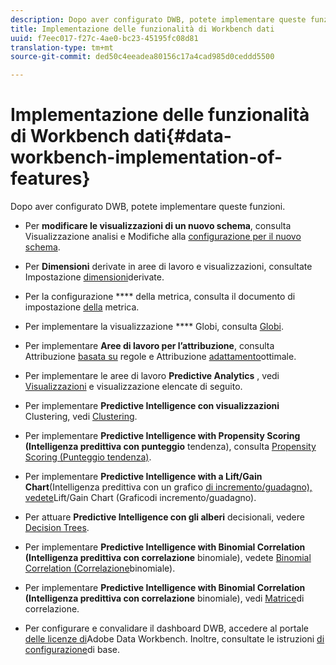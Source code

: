 ```yaml
---
description: Dopo aver configurato DWB, potete implementare queste funzioni.
title: Implementazione delle funzionalità di Workbench dati
uuid: f7eec017-f27c-4ae0-bc23-45195fc08d81
translation-type: tm+mt
source-git-commit: ded50c4eeadea80156c17a4cad985d0ceddd5500

---
```



# Implementazione delle funzionalità di Workbench dati{#data-workbench-implementation-of-features}

Dopo aver configurato DWB, potete implementare queste funzioni.

* Per **modificare le visualizzazioni di un nuovo schema**, consulta Visualizzazione [](https://docs.adobe.com/content/help/en/data-workbench/using/client/analysis-visualizations/c-analysis-vis.html) analisi e Modifiche alla [configurazione per il nuovo schema](../../../home/dwb-implement-overview/dwb-implement-deliver/dwb-implement-config-new-schema.md#concept-9aced98e988b48ebbf9e6607c182d0de).

* Per **Dimensioni** derivate in aree di lavoro e visualizzazioni, consultate Impostazione [dimensioni](../../../home/dwb-implement-overview/dwb-implement-deliver/dwb-implement-derived-dims.md#concept-19a5c554ac3e4bc9b86b9aaca5f8cad6)derivate.

* Per la configurazione **** della metrica, consulta il documento di impostazione [della](../../../home/dwb-implement-overview/dwb-implement-configure/dwb-implement-metric-setup.md#concept-f568a931db5b4b62b7b1e7827c7f7bf6) metrica.

* Per implementare la visualizzazione **** Globi, consulta [Globi](https://docs.adobe.com/content/help/en/data-workbench/using/client/analysis-visualizations/globes/c-globes.html).

* Per implementare **Aree di lavoro per l’attribuzione**, consulta Attribuzione [basata su](https://docs.adobe.com/help/en/data-workbench/using/client/attribution-reports/c-rules-attrib.html) regole e Attribuzione [adattamento](https://docs.adobe.com/help/en/data-workbench/using/client/attribution-reports/c-attrib-algorithmic.html)ottimale.

* Per implementare le aree di lavoro **Predictive Analytics** , vedi [Visualizzazioni](https://docs.adobe.com/content/help/en/data-workbench/using/client/visualizations/c-vis.html) e visualizzazione elencate di seguito.

* Per implementare **Predictive Intelligence con visualizzazioni** Clustering, vedi [Clustering](https://docs.adobe.com/help/en/data-workbench/using/client/analysis-visualizations/visitor-cluster/c-visitor-cluster.html).

* Per implementare **Predictive Intelligence with Propensity Scoring (Intelligenza predittiva con punteggio** tendenza), consulta [Propensity Scoring (Punteggio tendenza)](https://docs.adobe.com/content/help/en/data-workbench/using/client/analysis-visualizations/visitor-propensity/c-visitor-propensity.html).

* Per implementare **Predictive Intelligence with a Lift/Gain Chart**(Intelligenza predittiva con un grafico [di incremento/guadagno), vedete](https://docs.adobe.com/content/help/en/data-workbench/using/client/analysis-visualizations/visitor-propensity/c-propensity-gain-lift-chart.html)Lift/Gain Chart (Graficodi incremento/guadagno).

* Per attuare **Predictive Intelligence con gli alberi** decisionali, vedere [Decision Trees](https://docs.adobe.com/content/help/en/data-workbench/using/client/analysis-visualizations/decision-trees/c-decision-trees.html).

* Per implementare **Predictive Intelligence with Binomial Correlation (Intelligenza predittiva con correlazione** binomiale), vedete [Binomial Correlation (Correlazione](https://docs.adobe.com/content/help/en/data-workbench/using/client/analysis-visualizations/correlation-analysis/c-correlation-analysis.html)binomiale).

* Per implementare **Predictive Intelligence with Binomial Correlation (Intelligenza predittiva con correlazione** binomiale), vedi [Matrice](https://docs.adobe.com/content/help/en/data-workbench/using/client/analysis-visualizations/correlation-analysis/c-correlation-analysis.html)di correlazione.

* Per configurare e convalidare il dashboard DWB, accedere al portale [delle licenze di](https://license.visualsciences.com/License/#documentation)Adobe Data Workbench. Inoltre, consultate le istruzioni [di configurazione](../../../home/dwb-implement-overview/dwb-implement-provision/dwb-implement-onboarding.md#concept-e93aba41b26a410f959c5ca7f8e33355)di base.

